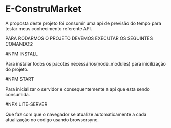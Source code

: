 # E-ConstruMarket
 
A proposta deste projeto foi consumir uma api de previsão do tempo para testar meus conhecimento referente API.

PARA RODARMOS O PROJETO DEVEMOS EXECUTAR OS SEGUINTES COMANDOS:

#NPM INSTALL

Para instalar todos os pacotes necessários(node_modules) para inicilização do projeto.

#NPM START

Para inicializar o servidor e consequentemente a api que esta sendo consumida.

#NPX LITE-SERVER

Que faz com que o navegador se atualize automaticamente a cada atualização no codigo usando browsersync.
